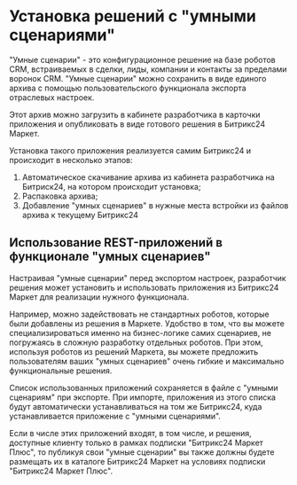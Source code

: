 # Установка решений с "умными сценариями"

"Умные сценарии" - это конфигурационное решение на базе роботов CRM, встраиваемых в сделки, лиды, компании и контакты за пределами воронок CRM. "Умные сценарии" можно сохранить в виде единого архива с помощью пользовательского функционала экспорта отраслевых настроек.

Этот архив можно загрузить в кабинете разработчика в карточки приложения и опубликовать в виде готового решения в Битрикс24 Маркет.

Установка такого приложения реализуется самим Битрикс24 и происходит в несколько этапов:

1. Автоматическое скачивание архива из кабинета разработчика на Битриск24, на котором происходит установка;
2. Распаковка архива;
3. Добавление "умных сценариев" в нужные места встройки из файлов архива к текущему Битрикс24

## Использование REST-приложений в функционале "умных сценариев"

Настраивая "умные сценарии" перед экспортом настроек, разработчик решения может установить и использовать приложения из Битрикс24 Маркет для реализации нужного функционала.

Например, можно задействовать не стандартных роботов, которые были добавлены из решения в Маркете. Удобство в том, что вы можете специализироваться именно на бизнес-логике самих сценариев, не погружаясь в сложную разработку отдельных роботов. При этом, используя роботов из решений Маркета, вы можете предложить пользователям ваших "умных сценариев" очень гибкие и максимально функциональные решения.

Список использованных приложений сохраняется в файле с "умными сценариям" при экспорте. При импорте, приложения из этого списка будут автоматически устанавливаться на том же Битрикс24, куда устанавливается приложение с "умными сценариями".

Если в числе этих приложений входят, в том числе, и решения, доступные клиенту только в рамках подписки "Битрикс24 Маркет Плюс", то публикуя свои "умные сценарии" вы также должны будете размещать их в каталоге Битрикс24 Маркет на условиях подписки "Битрикс24 Маркет Плюс".
